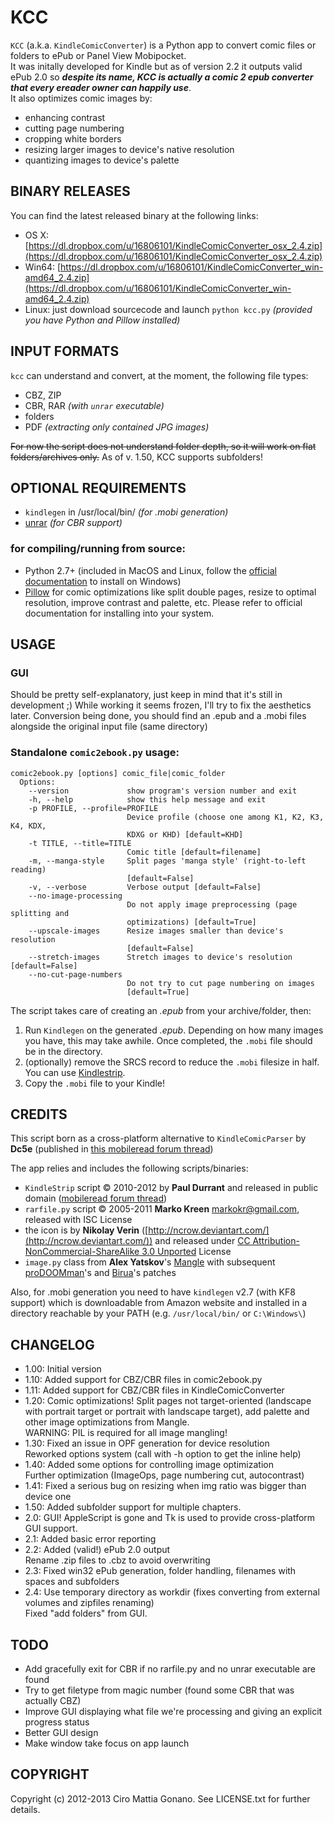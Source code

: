 # KCC

`KCC` (a.k.a. `KindleComicConverter`) is a Python app to convert comic files or folders to ePub or Panel View Mobipocket.  
It was initally developed for Kindle but as of version 2.2 it outputs valid ePub 2.0 so _**despite its name, KCC is
actually a comic 2 epub converter that every ereader owner can happily use**_.  
It also optimizes comic images by:
- enhancing contrast
- cutting page numbering
- cropping white borders
- resizing larger images to device's native resolution
- quantizing images to device's palette

## BINARY RELEASES
You can find the latest released binary at the following links:  
- OS X: [https://dl.dropbox.com/u/16806101/KindleComicConverter_osx_2.4.zip](https://dl.dropbox.com/u/16806101/KindleComicConverter_osx_2.4.zip)
- Win64: [https://dl.dropbox.com/u/16806101/KindleComicConverter_win-amd64_2.4.zip](https://dl.dropbox.com/u/16806101/KindleComicConverter_win-amd64_2.4.zip)
- Linux: just download sourcecode and launch `python kcc.py` *(provided you have Python and Pillow installed)*

## INPUT FORMATS
`kcc` can understand and convert, at the moment, the following file types:  
- CBZ, ZIP
- CBR, RAR *(with `unrar` executable)*
- folders
- PDF *(extracting only contained JPG images)*

~~For now the script does not understand folder depth, so it will work on flat folders/archives only.~~
As of v. 1.50, KCC supports subfolders!

## OPTIONAL REQUIREMENTS
- `kindlegen` in /usr/local/bin/ *(for .mobi generation)*
- [unrar](http://www.rarlab.com/download.htm) *(for CBR support)*

### for compiling/running from source:
- Python 2.7+ (included in MacOS and Linux, follow the [official documentation](http://www.python.org/getit/windows/) to install on Windows)
- [Pillow](http://pypi.python.org/pypi/Pillow/) for comic optimizations like split double pages, resize to optimal resolution, improve contrast and palette, etc.
  Please refer to official documentation for installing into your system.

## USAGE

### GUI

Should be pretty self-explanatory, just keep in mind that it's still in development ;)
While working it seems frozen, I'll try to fix the aesthetics later.
Conversion being done, you should find an .epub and a .mobi files alongside the original input file (same directory)

### Standalone `comic2ebook.py` usage:

```
comic2ebook.py [options] comic_file|comic_folder
  Options:
    --version             show program's version number and exit
    -h, --help            show this help message and exit
    -p PROFILE, --profile=PROFILE
                          Device profile (choose one among K1, K2, K3, K4, KDX,
                          KDXG or KHD) [default=KHD]
    -t TITLE, --title=TITLE
                          Comic title [default=filename]
    -m, --manga-style     Split pages 'manga style' (right-to-left reading)
                          [default=False]
    -v, --verbose         Verbose output [default=False]
    --no-image-processing
                          Do not apply image preprocessing (page splitting and
                          optimizations) [default=True]
    --upscale-images      Resize images smaller than device's resolution
                          [default=False]
    --stretch-images      Stretch images to device's resolution [default=False]
    --no-cut-page-numbers
                          Do not try to cut page numbering on images
                          [default=True]
```

The script takes care of creating an *.epub* from your archive/folder, then:  
1. Run `Kindlegen` on the generated *.epub*. Depending on how many images you have, this may take awhile. Once completed, the `.mobi` file should be in the directory.  
2. (optionally) remove the SRCS record to reduce the `.mobi` filesize in half. You can use [Kindlestrip](http://www.mobileread.com/forums/showthread.php?t=96903).  
3. Copy the `.mobi` file to your Kindle!

## CREDITS
This script born as a cross-platform alternative to `KindleComicParser` by **Dc5e** (published in [this mobileread forum thread](http://www.mobileread.com/forums/showthread.php?t=192783))

The app relies and includes the following scripts/binaries:

 - `KindleStrip` script &copy; 2010-2012 by **Paul Durrant** and released in public domain
([mobileread forum thread](http://www.mobileread.com/forums/showthread.php?t=96903))
 - `rarfile.py` script &copy; 2005-2011 **Marko Kreen** <markokr@gmail.com>, released with ISC License
 - the icon is by **Nikolay Verin** ([http://ncrow.deviantart.com/](http://ncrow.deviantart.com/)) and released under [CC Attribution-NonCommercial-ShareAlike 3.0 Unported](http://creativecommons.org/licenses/by-nc-sa/3.0/) License
 - `image.py` class from **Alex Yatskov**'s [Mangle](http://foosoft.net/mangle/) with subsequent [proDOOMman](https://github.com/proDOOMman/Mangle)'s and [Birua](https://github.com/Birua/Mangle)'s patches

Also, for .mobi generation you need to have `kindlegen` v2.7 (with KF8 support) which is downloadable from Amazon website
and installed in a directory reachable by your PATH (e.g. `/usr/local/bin/` or `C:\Windows\`)


## CHANGELOG
  - 1.00: Initial version
  - 1.10: Added support for CBZ/CBR files in comic2ebook.py
  - 1.11: Added support for CBZ/CBR files in KindleComicConverter
  - 1.20: Comic optimizations! Split pages not target-oriented (landscape with portrait target or portrait
   with landscape target), add palette and other image optimizations from Mangle.  
   WARNING: PIL is required for all image mangling!
  - 1.30: Fixed an issue in OPF generation for device resolution  
   Reworked options system (call with -h option to get the inline help)
  - 1.40: Added some options for controlling image optimization  
        Further optimization (ImageOps, page numbering cut, autocontrast)
  - 1.41: Fixed a serious bug on resizing when img ratio was bigger than device one
  - 1.50: Added subfolder support for multiple chapters.
  - 2.0: GUI! AppleScript is gone and Tk is used to provide cross-platform GUI support.
  - 2.1: Added basic error reporting
  - 2.2: Added (valid!) ePub 2.0 output  
        Rename .zip files to .cbz to avoid overwriting
  - 2.3: Fixed win32 ePub generation, folder handling, filenames with spaces and subfolders
  - 2.4: Use temporary directory as workdir (fixes converting from external volumes and zipfiles renaming)  
        Fixed "add folders" from GUI.

## TODO
  - Add gracefully exit for CBR if no rarfile.py and no unrar executable are found
  - Try to get filetype from magic number (found some CBR that was actually CBZ)
  - Improve GUI displaying what file we're processing and giving an explicit progress status
  - Better GUI design
  - Make window take focus on app launch

## COPYRIGHT

Copyright (c) 2012-2013 Ciro Mattia Gonano. See LICENSE.txt for further details.

